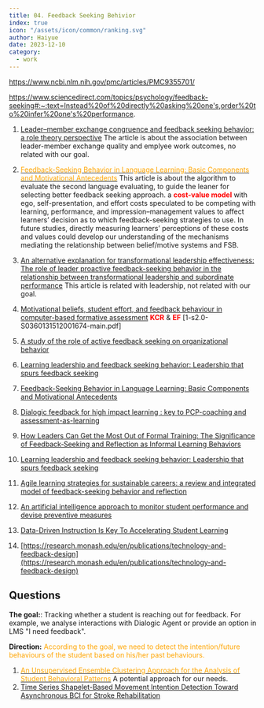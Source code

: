 ```yaml
---
title: 04. Feedback Seeking Behivior
index: true
icon: "/assets/icon/common/ranking.svg"
author: Haiyue
date: 2023-12-10
category:
  - work
---
```



https://www.ncbi.nlm.nih.gov/pmc/articles/PMC9355701/

https://www.sciencedirect.com/topics/psychology/feedback-seeking#:~:text=Instead%20of%20directly%20asking%20one's,order%20to%20infer%20one's%20performance.


01. [Leader–member exchange congruence and feedback seeking behavior: a role theory perspective](https://find.library.unisa.edu.au/discovery/fulldisplay?docid=cdi_crossref_primary_10_1108_IJOTB_07_2021_0127&context=PC&vid=61USOUTHAUS_INST:UNISA&lang=en&search_scope=MyInst_and_CI&adaptor=Primo%20Central&tab=LIBCOLL&query=any,contains,Studying%20Feedback-Seeking%20Behavior&offset=0)
    The article is about the association between leader-member exchange quality and emplyee work outcomes, no related with our goal.
02. [<span style="color:orange">Feedback-Seeking Behavior in Language Learning: Basic Components and Motivational Antecedents</span>](https://find.library.unisa.edu.au/discovery/fulldisplay?docid=cdi_proquest_journals_2178583535&context=PC&vid=61USOUTHAUS_INST:UNISA&lang=en&search_scope=MyInst_and_CI&adaptor=Primo%20Central&tab=LIBCOLL&query=any,contains,Studying%20Feedback-Seeking%20Behavior&offset=0)
     This article is about the algorithm to evaluate the second language evaluating, to guide the leaner for selecting better feedback seeking approach.
     a <span style="color:red;font-weight:bold">cost-value model</span> with ego, self-presentation, and effort costs speculated to be competing with learning, performance, and impression–management values to affect learners’ decision as to which feedback-seeking strategies to use. In future studies, directly measuring learners’ perceptions of these costs and values could develop our understanding of the mechanisms mediating the relationship between belief/motive systems and FSB.

03. [An alternative explanation for transformational leadership effectiveness: The role of leader proactive feedback-seeking behavior in the relationship between transformational leadership and subordinate performance](https://find.library.unisa.edu.au/discovery/fulldisplay?docid=cdi_proquest_journals_879043107&context=PC&vid=61USOUTHAUS_INST:UNISA&lang=en&search_scope=MyInst_and_CI&adaptor=Primo%20Central&tab=LIBCOLL&query=any,contains,Studying%20Feedback-Seeking%20Behavior&offset=0)
    This article is related with leadership, not related with our goal.
04. [Motivational beliefs, student effort, and feedback behaviour in computer-based formative assessment](https://find.library.unisa.edu.au/discovery/fulldisplay?docid=cdi_crossref_primary_10_1016_j_compedu_2012_07_007&context=PC&vid=61USOUTHAUS_INST:UNISA&lang=en&search_scope=MyInst_and_CI&adaptor=Primo%20Central&tab=LIBCOLL&query=any,contains,Studying%20Feedback-Seeking%20Behavior&offset=0)
    <span style="color:red;font-weight:bold">KCR</span> & <span style="color:red;font-weight:bold">EF</span> [1-s2.0-S0360131512001674-main.pdf]
05. [A study of the role of active feedback seeking on organizational behavior](https://find.library.unisa.edu.au/discovery/fulldisplay?docid=cdi_proquest_journals_304569218&context=PC&vid=61USOUTHAUS_INST:UNISA&lang=en&search_scope=MyInst_and_CI&adaptor=Primo%20Central&tab=LIBCOLL&query=any,contains,Studying%20Feedback-Seeking%20Behavior&offset=0)

06. [Learning leadership and feedback seeking behavior: Leadership that spurs feedback seeking](https://www.ncbi.nlm.nih.gov/pmc/articles/PMC9355701/)

07. [Feedback-Seeking Behavior in Language Learning: Basic Components and Motivational Antecedents](https://find.library.unisa.edu.au/discovery/fulldisplay?docid=cdi_proquest_journals_2178583535&context=PC&vid=61USOUTHAUS_INST:UNISA&lang=en&search_scope=MyInst_and_CI&adaptor=Primo%20Central&tab=LIBCOLL&query=any,contains,feedback%20seeking%20behavior%20on%20learning)

08. [Dialogic feedback for high impact learning : key to PCP-coaching and assessment-as-learning](https://find.library.unisa.edu.au/discovery/fulldisplay?docid=alma9916686431001831&context=L&vid=61USOUTHAUS_INST:UNISA&lang=en&search_scope=MyInst_and_CI&adaptor=Local%20Search%20Engine&tab=LIBCOLL&query=any,contains,feedback%20seeking%20behavior%20on%20learning)

09. [How Leaders Can Get the Most Out of Formal Training: The Significance of Feedback‐Seeking and Reflection as Informal Learning Behaviors](https://find.library.unisa.edu.au/discovery/fulldisplay?docid=cdi_proquest_journals_1876940140&context=PC&vid=61USOUTHAUS_INST:UNISA&lang=en&search_scope=MyInst_and_CI&adaptor=Primo%20Central&tab=LIBCOLL&query=any,contains,feedback%20seeking%20behavior%20on%20learning)

10. [Learning leadership and feedback seeking behavior: Leadership that spurs feedback seeking](https://find.library.unisa.edu.au/discovery/fulldisplay?docid=cdi_doaj_primary_oai_doaj_org_article_639fd8c60ebb4de987721ffd65f10b89&context=PC&vid=61USOUTHAUS_INST:UNISA&lang=en&search_scope=MyInst_and_CI&adaptor=Primo%20Central&tab=LIBCOLL&query=any,contains,feedback%20seeking%20behavior%20on%20learning)

11. [Agile learning strategies for sustainable careers: a review and integrated model of feedback-seeking behavior and reflection](https://find.library.unisa.edu.au/discovery/fulldisplay?docid=cdi_crossref_primary_10_1016_j_cosust_2017_07_001&context=PC&vid=61USOUTHAUS_INST:UNISA&lang=en&search_scope=MyInst_and_CI&adaptor=Primo%20Central&tab=LIBCOLL&query=any,contains,feedback%20seeking%20behavior%20on%20learning)

12. [An artificial intelligence approach to monitor student performance and devise preventive measures](https://www.researchgate.net/publication/354449320_An_artificial_intelligence_approach_to_monitor_student_performance_and_devise_preventive_measures)

13. [Data-Driven Instruction Is Key To Accelerating Student Learning](https://www.forbes.com/sites/forbestechcouncil/2023/01/24/data-driven-instruction-is-key-to-accelerating-student-learning/?sh=1926da754579)

14. [https://research.monash.edu/en/publications/technology-and-feedback-design](https://research.monash.edu/en/publications/technology-and-feedback-design)


## Questions

**The goal:**: Tracking whether a student is reaching out for feedback. For example, we analyse interactions with Dialogic Agent or provide an option in LMS "I need feedback".

**Direction:** <span style="color:orange">According to the goal, we need to detect the intention/future behaviours of the student based on his/her past behaviours.</span>



1. [<span style="color:orange">An Unsupervised Ensemble Clustering Approach for the Analysis of Student Behavioral Patterns</span>](https://ieeexplore.ieee.org/stamp/stamp.jsp?tp=&arnumber=9314136)
   A potential approach for our needs.
2. [Time Series Shapelet-Based Movement Intention Detection Toward Asynchronous BCI for Stroke Rehabilitation](https://ieeexplore.ieee.org/stamp/stamp.jsp?tp=&arnumber=9758740)
